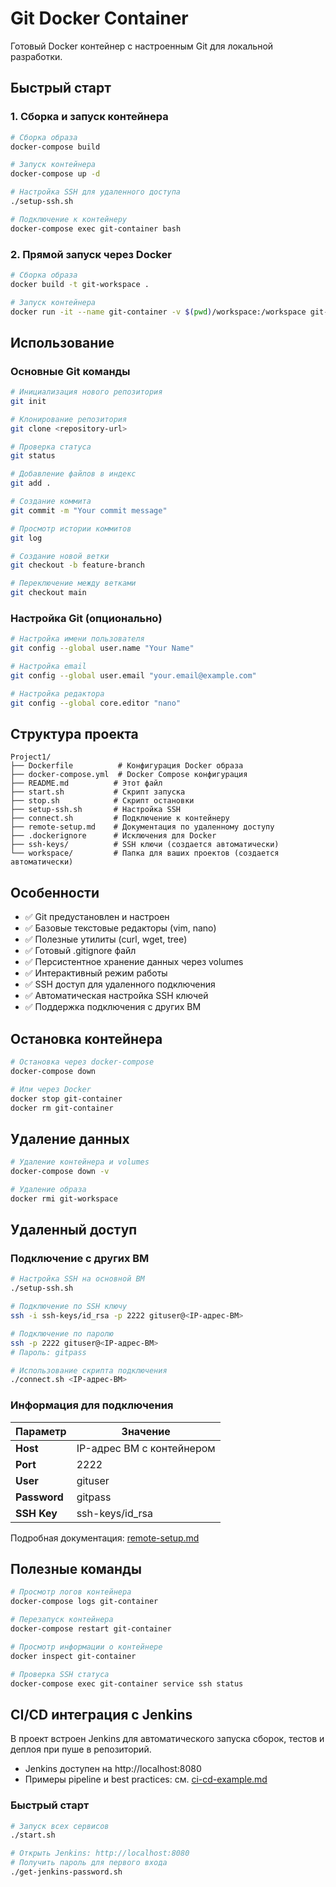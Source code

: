 # Git Docker Container

Готовый Docker контейнер с настроенным Git для локальной разработки.

## Быстрый старт

### 1. Сборка и запуск контейнера
```bash
# Сборка образа
docker-compose build

# Запуск контейнера
docker-compose up -d

# Настройка SSH для удаленного доступа
./setup-ssh.sh

# Подключение к контейнеру
docker-compose exec git-container bash
```

### 2. Прямой запуск через Docker
```bash
# Сборка образа
docker build -t git-workspace .

# Запуск контейнера
docker run -it --name git-container -v $(pwd)/workspace:/workspace git-workspace
```

## Использование

### Основные Git команды
```bash
# Инициализация нового репозитория
git init

# Клонирование репозитория
git clone <repository-url>

# Проверка статуса
git status

# Добавление файлов в индекс
git add .

# Создание коммита
git commit -m "Your commit message"

# Просмотр истории коммитов
git log

# Создание новой ветки
git checkout -b feature-branch

# Переключение между ветками
git checkout main
```

### Настройка Git (опционально)
```bash
# Настройка имени пользователя
git config --global user.name "Your Name"

# Настройка email
git config --global user.email "your.email@example.com"

# Настройка редактора
git config --global core.editor "nano"
```

## Структура проекта

```
Project1/
├── Dockerfile          # Конфигурация Docker образа
├── docker-compose.yml  # Docker Compose конфигурация
├── README.md          # Этот файл
├── start.sh           # Скрипт запуска
├── stop.sh            # Скрипт остановки
├── setup-ssh.sh       # Настройка SSH
├── connect.sh         # Подключение к контейнеру
├── remote-setup.md    # Документация по удаленному доступу
├── .dockerignore      # Исключения для Docker
├── ssh-keys/          # SSH ключи (создается автоматически)
└── workspace/         # Папка для ваших проектов (создается автоматически)
```

## Особенности

- ✅ Git предустановлен и настроен
- ✅ Базовые текстовые редакторы (vim, nano)
- ✅ Полезные утилиты (curl, wget, tree)
- ✅ Готовый .gitignore файл
- ✅ Персистентное хранение данных через volumes
- ✅ Интерактивный режим работы
- ✅ SSH доступ для удаленного подключения
- ✅ Автоматическая настройка SSH ключей
- ✅ Поддержка подключения с других ВМ

## Остановка контейнера

```bash
# Остановка через docker-compose
docker-compose down

# Или через Docker
docker stop git-container
docker rm git-container
```

## Удаление данных

```bash
# Удаление контейнера и volumes
docker-compose down -v

# Удаление образа
docker rmi git-workspace
```

## Удаленный доступ

### Подключение с других ВМ

```bash
# Настройка SSH на основной ВМ
./setup-ssh.sh

# Подключение по SSH ключу
ssh -i ssh-keys/id_rsa -p 2222 gituser@<IP-адрес-ВМ>

# Подключение по паролю
ssh -p 2222 gituser@<IP-адрес-ВМ>
# Пароль: gitpass

# Использование скрипта подключения
./connect.sh <IP-адрес-ВМ>
```

### Информация для подключения

| Параметр | Значение |
|----------|----------|
| **Host** | IP-адрес ВМ с контейнером |
| **Port** | 2222 |
| **User** | gituser |
| **Password** | gitpass |
| **SSH Key** | ssh-keys/id_rsa |

Подробная документация: [remote-setup.md](remote-setup.md)

## Полезные команды

```bash
# Просмотр логов контейнера
docker-compose logs git-container

# Перезапуск контейнера
docker-compose restart git-container

# Просмотр информации о контейнере
docker inspect git-container

# Проверка SSH статуса
docker-compose exec git-container service ssh status
```

## CI/CD интеграция с Jenkins

В проект встроен Jenkins для автоматического запуска сборок, тестов и деплоя при пуше в репозиторий.

- Jenkins доступен на http://localhost:8080
- Примеры pipeline и best practices: см. [ci-cd-example.md](ci-cd-example.md)

### Быстрый старт

```bash
# Запуск всех сервисов
./start.sh

# Открыть Jenkins: http://localhost:8080
# Получить пароль для первого входа
./get-jenkins-password.sh
``` 